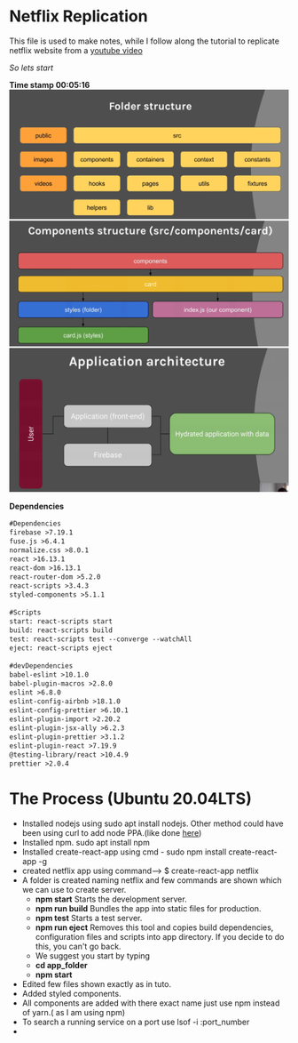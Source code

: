 # Netflix Replication

This file is used to make notes, while I follow along the tutorial to replicate netflix website from a [youtube video](https://youtu.be/x_EEwGe-a9o?list=WL)

*So lets start*

**Time stamp 00:05:16**
![Folder Structure](Folder_structure.png)
![Component Structure](Components_structure.png)
![Application Architecture](Application_architecture.png)

**Dependencies**

    #Dependencies
    firebase >7.19.1
    fuse.js >6.4.1
    normalize.css >8.0.1
    react >16.13.1
    react-dom >16.13.1
    react-router-dom >5.2.0
    react-scripts >3.4.3
    styled-components >5.1.1

    #Scripts
    start: react-scripts start
    build: react-scripts build
    test: react-scripts test --converge --watchAll
    eject: react-scripts eject

    #devDependencies
    babel-eslint >10.1.0
    babel-plugin-macros >2.8.0
    eslint >6.8.0
    eslint-config-airbnb >18.1.0
    eslint-config-prettier >6.10.1
    eslint-plugin-import >2.20.2
    eslint-plugin-jsx-ally >6.2.3
    eslint-plugin-prettier >3.1.2
    eslint-plugin-react >7.19.9
    @testing-library/react >10.4.9
    prettier >2.0.4

# The Process (Ubuntu 20.04LTS)
- Installed nodejs using sudo apt install nodejs. Other method could have been using curl to add node PPA.(like done [here](https://speedysense.com/install-nodejs-on-ubuntu-20-04/))
- Installed npm. sudo apt install npm
- Installed create-react-app using cmd - sudo npm install create-react-app -g
- created netflix app using command--> $ create-react-app netflix
- A folder is created naming netflix and few commands are shown which we can use to create server.
  - **npm start**
    Starts the development server.
  - **npm run build**
    Bundles the app into static files for production.
  - **npm test**
    Starts a test server.
  - **npm run eject**
    Removes this tool and copies build dependencies, configuration files and scripts into app directory. If you decide to do this, you can't go back.
  - We suggest you start by typing
  - **cd app_folder**
  - **npm start**
- Edited few files shown exactly as in tuto.
- Added styled components.
- All components are added with there exact name just use npm instead of yarn.( as I am using npm)
- To search a running service on a port use lsof -i :port_number
- 